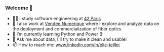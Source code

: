 ### Welcome 👋

<!--
**eteillet/eteillet** is a ✨ _special_ ✨ repository because its `README.md` (this file) appears on your GitHub profile.

Here are some ideas to get you started:
-->

- 🧑‍🎓 I study software engineering at [42 Paris](https://42.fr/)
- 💼 I also work at [Vendee Numerique](https://www.vendeenumerique.fr/) where I explore and analyze data on the deployment and commercialization of fiber optics
- 🌱 I’m currently learning Python and Power BI
- 💬 Ask me about data, I'll try to make it clean and usable!
- 📫 How to reach me: www.linkedin.com/in/elie-teillet

